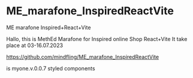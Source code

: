 # ME_marafone_InspiredReactVite
ME marafone Inspired+React+Vite  

Hallo, this is MethEd Marafone for Inspired online Shop React+Vite 
It take place at 03-16.07.2023

https://github.com/mindfling/ME_marafone_InspiredReactVite

is myone.v.0.0.7 styled components
